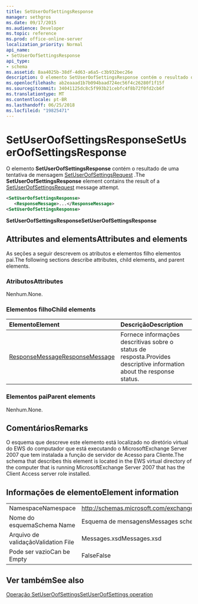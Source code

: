 ```yaml
---
title: SetUserOofSettingsResponse
manager: sethgros
ms.date: 09/17/2015
ms.audience: Developer
ms.topic: reference
ms.prod: office-online-server
localization_priority: Normal
api_name:
- SetUserOofSettingsResponse
api_type:
- schema
ms.assetid: 8aa4025b-38df-4d63-a6a5-c3b932bec26e
description: O elemento SetUserOofSettingsResponse contém o resultado de uma tentativa de mensagem SetUserOofSettingsRequest.
ms.openlocfilehash: ab2eaaad1b7b094baad724ec56f4c26280f1f15f
ms.sourcegitcommit: 34041125dc8c5f993b21cebfc4f8b72f0fd2cb6f
ms.translationtype: MT
ms.contentlocale: pt-BR
ms.lasthandoff: 06/25/2018
ms.locfileid: "19825471"
---
```

# <a name="setuseroofsettingsresponse"></a><span data-ttu-id="867d6-103">SetUserOofSettingsResponse</span><span class="sxs-lookup"><span data-stu-id="867d6-103">SetUserOofSettingsResponse</span></span>

<span data-ttu-id="867d6-104">O elemento **SetUserOofSettingsResponse** contém o resultado de uma tentativa de mensagem [SetUserOofSettingsRequest](setuseroofsettingsrequest.md) .</span><span class="sxs-lookup"><span data-stu-id="867d6-104">The **SetUserOofSettingsResponse** element contains the result of a [SetUserOofSettingsRequest](setuseroofsettingsrequest.md) message attempt.</span></span> 
  
```xml
<SetUserOofSettingsResponse>
   <ResponseMessage>...</ResponseMessage>
<SetUserOofSettingsResponse>
```

 <span data-ttu-id="867d6-105">**SetUserOofSettingsResponse**</span><span class="sxs-lookup"><span data-stu-id="867d6-105">**SetUserOofSettingsResponse**</span></span>
## <a name="attributes-and-elements"></a><span data-ttu-id="867d6-106">Attributes and elements</span><span class="sxs-lookup"><span data-stu-id="867d6-106">Attributes and elements</span></span>

<span data-ttu-id="867d6-107">As seções a seguir descrevem os atributos e elementos filho elementos pai.</span><span class="sxs-lookup"><span data-stu-id="867d6-107">The following sections describe attributes, child elements, and parent elements.</span></span>
  
### <a name="attributes"></a><span data-ttu-id="867d6-108">Atributos</span><span class="sxs-lookup"><span data-stu-id="867d6-108">Attributes</span></span>

<span data-ttu-id="867d6-109">Nenhum.</span><span class="sxs-lookup"><span data-stu-id="867d6-109">None.</span></span>
  
### <a name="child-elements"></a><span data-ttu-id="867d6-110">Elementos filho</span><span class="sxs-lookup"><span data-stu-id="867d6-110">Child elements</span></span>

|<span data-ttu-id="867d6-111">**Elemento**</span><span class="sxs-lookup"><span data-stu-id="867d6-111">**Element**</span></span>|<span data-ttu-id="867d6-112">**Descrição**</span><span class="sxs-lookup"><span data-stu-id="867d6-112">**Description**</span></span>|
|:-----|:-----|
|[<span data-ttu-id="867d6-113">ResponseMessage</span><span class="sxs-lookup"><span data-stu-id="867d6-113">ResponseMessage</span></span>](responsemessage.md) <br/> |<span data-ttu-id="867d6-114">Fornece informações descritivas sobre o status de resposta.</span><span class="sxs-lookup"><span data-stu-id="867d6-114">Provides descriptive information about the response status.</span></span>  <br/> |
   
### <a name="parent-elements"></a><span data-ttu-id="867d6-115">Elementos pai</span><span class="sxs-lookup"><span data-stu-id="867d6-115">Parent elements</span></span>

<span data-ttu-id="867d6-116">Nenhum.</span><span class="sxs-lookup"><span data-stu-id="867d6-116">None.</span></span>
  
## <a name="remarks"></a><span data-ttu-id="867d6-117">Comentários</span><span class="sxs-lookup"><span data-stu-id="867d6-117">Remarks</span></span>

<span data-ttu-id="867d6-118">O esquema que descreve este elemento está localizado no diretório virtual do EWS do computador que está executando o MicrosoftExchange Server 2007 que tem instalada a função de servidor de Acesso para Cliente.</span><span class="sxs-lookup"><span data-stu-id="867d6-118">The schema that describes this element is located in the EWS virtual directory of the computer that is running MicrosoftExchange Server 2007 that has the Client Access server role installed.</span></span>
  
## <a name="element-information"></a><span data-ttu-id="867d6-119">Informações de elemento</span><span class="sxs-lookup"><span data-stu-id="867d6-119">Element information</span></span>

|||
|:-----|:-----|
|<span data-ttu-id="867d6-120">Namespace</span><span class="sxs-lookup"><span data-stu-id="867d6-120">Namespace</span></span>  <br/> |http://schemas.microsoft.com/exchange/services/2006/messages  <br/> |
|<span data-ttu-id="867d6-121">Nome do esquema</span><span class="sxs-lookup"><span data-stu-id="867d6-121">Schema Name</span></span>  <br/> |<span data-ttu-id="867d6-122">Esquema de mensagens</span><span class="sxs-lookup"><span data-stu-id="867d6-122">Messages schema</span></span>  <br/> |
|<span data-ttu-id="867d6-123">Arquivo de validação</span><span class="sxs-lookup"><span data-stu-id="867d6-123">Validation File</span></span>  <br/> |<span data-ttu-id="867d6-124">Messages.xsd</span><span class="sxs-lookup"><span data-stu-id="867d6-124">Messages.xsd</span></span>  <br/> |
|<span data-ttu-id="867d6-125">Pode ser vazio</span><span class="sxs-lookup"><span data-stu-id="867d6-125">Can be Empty</span></span>  <br/> |<span data-ttu-id="867d6-126">False</span><span class="sxs-lookup"><span data-stu-id="867d6-126">False</span></span>  <br/> |
   
## <a name="see-also"></a><span data-ttu-id="867d6-127">Ver também</span><span class="sxs-lookup"><span data-stu-id="867d6-127">See also</span></span>



[<span data-ttu-id="867d6-128">Operação SetUserOofSettings</span><span class="sxs-lookup"><span data-stu-id="867d6-128">SetUserOofSettings operation</span></span>](setuseroofsettings-operation.md)

